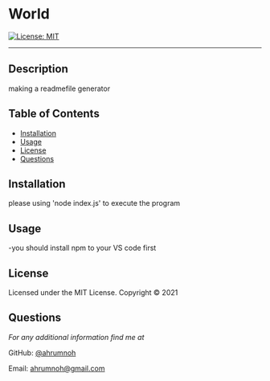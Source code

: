 # World

[![License: MIT](https://img.shields.io/badge/License-MIT-yellow.svg)](https://opensource.org/licenses/MIT)

---

## Description
making a readmefile generator

## Table of Contents
* [Installation](#installation)
* [Usage](#usage)
* [License](#license)
* [Questions](#questions)

## Installation
please using 'node index.js' to execute the program

## Usage
-you should install npm to your VS code first

## License 
Licensed under the MIT License. Copyright © 2021

## Questions
*For any additional information find me at* 

GitHub: [@ahrumnoh](https://github.com/ahrumnoh/)

Email: [ahrumnoh@gmail.com](mailto:ahrumnoh@gmail.com)
